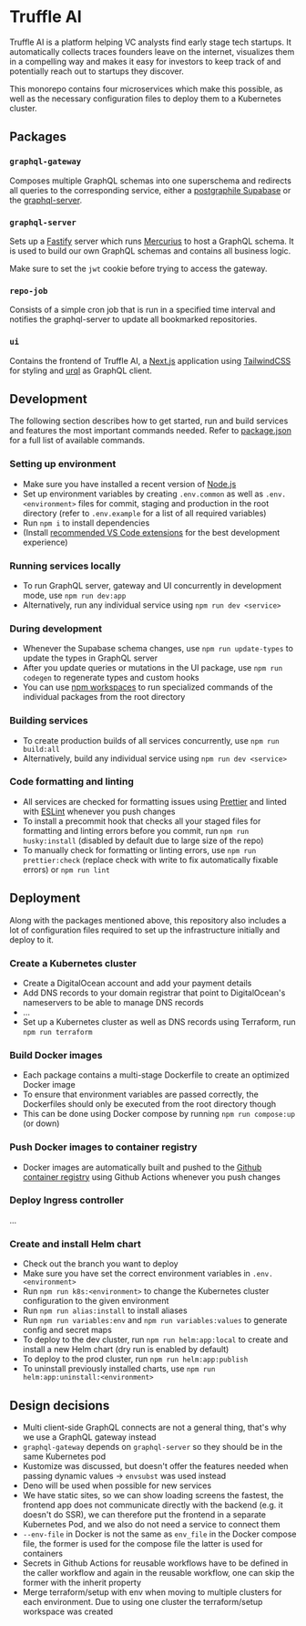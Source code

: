 # Truffle AI

Truffle AI is a platform helping VC analysts find early stage tech startups. It automatically collects traces founders leave on the internet, visualizes them in a compelling way and makes it easy for investors to keep track of and potentially reach out to startups they discover.

This monorepo contains four microservices which make this possible, as well as the necessary configuration files to deploy them to a Kubernetes cluster.

## Packages

### `graphql-gateway`

Composes multiple GraphQL schemas into one superschema and redirects all queries to the corresponding service, either a [postgraphile Supabase](https://supabase.com/blog/graphql-now-available) or the [graphql-server](./packages/graphql-server).

### `graphql-server`

Sets up a [Fastify](https://www.fastify.io/) server which runs [Mercurius](https://mercurius.dev/#/) to host a GraphQL schema. It is used to build our own GraphQL schemas and contains all business logic.

Make sure to set the `jwt` cookie before trying to access the gateway.

### `repo-job`

Consists of a simple cron job that is run in a specified time interval and notifies the graphql-server to update all bookmarked repositories.

### `ui`

Contains the frontend of Truffle AI, a [Next.js](https://nextjs.org/) application using [TailwindCSS](https://tailwindcss.com/) for styling and [urql](https://github.com/urql-graphql/urql) as GraphQL client.

## Development

The following section describes how to get started, run and build services and features the most important commands needed. Refer to [package.json](./package.json) for a full list of available commands.

### Setting up environment

- Make sure you have installed a recent version of [Node.js](https://nodejs.org/)
- Set up environment variables by creating `.env.common` as well as `.env.<environment>` files for commit, staging and production in the root directory (refer to `.env.example` for a list of all required variables)
- Run `npm i` to install dependencies
- (Install [recommended VS Code extensions](./.vscode/extensions.json) for the best development experience)

### Running services locally

- To run GraphQL server, gateway and UI concurrently in development mode, use `npm run dev:app`
- Alternatively, run any individual service using `npm run dev <service>`

### During development

- Whenever the Supabase schema changes, use `npm run update-types` to update the types in GraphQL server
- After you update queries or mutations in the UI package, use `npm run codegen` to regenerate types and custom hooks
- You can use [npm workspaces](https://docs.npmjs.com/cli/v7/using-npm/workspaces) to run specialized commands of the individual packages from the root directory

### Building services

- To create production builds of all services concurrently, use `npm run build:all`
- Alternatively, build any individual service using `npm run dev <service>`

### Code formatting and linting

- All services are checked for formatting issues using [Prettier](https://prettier.io/) and linted with [ESLint](https://eslint.org/) whenever you push changes
- To install a precommit hook that checks all your staged files for formatting and linting errors before you commit, run `npm run husky:install` (disabled by default due to large size of the repo)
- To manually check for formatting or linting errors, use `npm run prettier:check` (replace check with write to fix automatically fixable errors) or `npm run lint`

## Deployment

Along with the packages mentioned above, this repository also includes a lot of configuration files required to set up the infrastructure initially and deploy to it.

### Create a Kubernetes cluster

- Create a DigitalOcean account and add your payment details
- Add DNS records to your domain registrar that point to DigitalOcean's nameservers to be able to manage DNS records
- ...
- Set up a Kubernetes cluster as well as DNS records using Terraform, run `npm run terraform`

### Build Docker images

- Each package contains a multi-stage Dockerfile to create an optimized Docker image
- To ensure that environment variables are passed correctly, the Dockerfiles should only be executed from the root directory though
- This can be done using Docker compose by running `npm run compose:up` (or down)

### Push Docker images to container registry

- Docker images are automatically built and pushed to the [Github container registry](https://docs.github.com/en/packages/working-with-a-github-packages-registry/working-with-the-container-registry) using Github Actions whenever you push changes

### Deploy Ingress controller

...

### Create and install Helm chart

- Check out the branch you want to deploy
- Make sure you have set the correct environment variables in `.env.<environment>`
- Run `npm run k8s:<environment>` to change the Kubernetes cluster configuration to the given environment
- Run `npm run alias:install` to install aliases
- Run `npm run variables:env` and `npm run variables:values` to generate config and secret maps
- To deploy to the dev cluster, run `npm run helm:app:local` to create and install a new Helm chart (dry run is enabled by default)
- To deploy to the prod cluster, run `npm run helm:app:publish`
- To uninstall previously installed charts, use `npm run helm:app:uninstall:<environment>`

## Design decisions

- Multi client-side GraphQL connects are not a general thing, that's why we use a GraphQL gateway instead
- `graphql-gateway` depends on `graphql-server` so they should be in the same Kubernetes pod
- Kustomize was discussed, but doesn't offer the features needed when passing dynamic values -> `envsubst` was used instead
- Deno will be used when possible for new services
- We have static sites, so we can show loading screens the fastest, the frontend app does not communicate directly with the backend (e.g. it doesn't do SSR), we can therefore put the frontend in a separate Kubernetes Pod, and we also do not need a service to connect them
- `--env-file` in Docker is not the same as `env_file` in the Docker compose file, the former is used for the compose file the latter is used for containers
- Secrets in Github Actions for reusable workflows have to be defined in the caller workflow and again in the reusable workflow, one can skip the former with the inherit property
- Merge terraform/setup with env when moving to multiple clusters for each environment. Due to using one cluster the terraform/setup workspace was created
